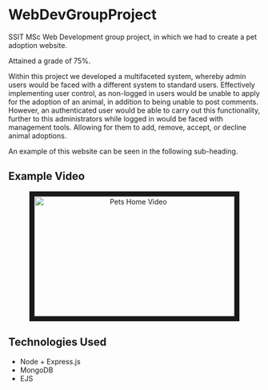 # WebDevGroupProject

SSIT MSc Web Development group project, in which we had to create a pet adoption website. 

Attained a grade of 75%.

Within this project we developed a multifaceted system, whereby admin users would be faced with a different system to standard users. Effectively implementing user control, as non-logged in users would be unable to apply for the adoption of an animal, in addition to being unable to post comments. However, an authenticated user would be able to carry out this functionality, further to this administrators while logged in would be faced with management tools. Allowing for them to add, remove, accept, or decline animal adoptions.

An example of this website can be seen in the following sub-heading.

## Example Video

<p align="center">
  <a href="https://drive.google.com/file/d/1TWbRofeDnDlJrdJ8qor80b8dtrUuXDL8/view?usp=sharing" title="Pets Home" target="_blank">
    <img src="https://i.imgur.com/rHKqytF.png" alt="Pets Home Video" width="400" height="240" border="10"/>
  </a>
</p>

## Technologies Used

- Node + Express.js
- MongoDB
- EJS 
